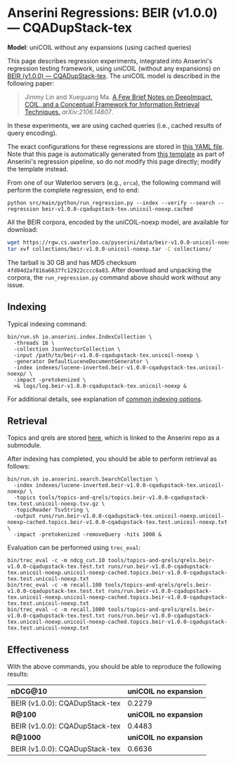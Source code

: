 # Anserini Regressions: BEIR (v1.0.0) &mdash; CQADupStack-tex

**Model**: uniCOIL without any expansions (using cached queries)

This page describes regression experiments, integrated into Anserini's regression testing framework, using uniCOIL (without any expansions) on [BEIR (v1.0.0) &mdash; CQADupStack-tex](http://beir.ai/).
The uniCOIL model is described in the following paper:

> Jimmy Lin and Xueguang Ma. [A Few Brief Notes on DeepImpact, COIL, and a Conceptual Framework for Information Retrieval Techniques.](https://arxiv.org/abs/2106.14807) _arXiv:2106.14807_.

In these experiments, we are using cached queries (i.e., cached results of query encoding).

The exact configurations for these regressions are stored in [this YAML file](../../src/main/resources/regression/beir-v1.0.0-cqadupstack-tex.unicoil-noexp.cached.yaml).
Note that this page is automatically generated from [this template](../../src/main/resources/docgen/templates/beir-v1.0.0-cqadupstack-tex.unicoil-noexp.cached.template) as part of Anserini's regression pipeline, so do not modify this page directly; modify the template instead.

From one of our Waterloo servers (e.g., `orca`), the following command will perform the complete regression, end to end:

```
python src/main/python/run_regression.py --index --verify --search --regression beir-v1.0.0-cqadupstack-tex.unicoil-noexp.cached
```

All the BEIR corpora, encoded by the uniCOIL-noexp model, are available for download:

```bash
wget https://rgw.cs.uwaterloo.ca/pyserini/data/beir-v1.0.0-unicoil-noexp.tar -P collections/
tar xvf collections/beir-v1.0.0-unicoil-noexp.tar -C collections/
```

The tarball is 30 GB and has MD5 checksum `4fd04d2af816a6637fc12922cccc8a83`.
After download and unpacking the corpora, the `run_regression.py` command above should work without any issue.

## Indexing

Typical indexing command:

```
bin/run.sh io.anserini.index.IndexCollection \
  -threads 16 \
  -collection JsonVectorCollection \
  -input /path/to/beir-v1.0.0-cqadupstack-tex.unicoil-noexp \
  -generator DefaultLuceneDocumentGenerator \
  -index indexes/lucene-inverted.beir-v1.0.0-cqadupstack-tex.unicoil-noexp/ \
  -impact -pretokenized \
  >& logs/log.beir-v1.0.0-cqadupstack-tex.unicoil-noexp &
```

For additional details, see explanation of [common indexing options](../../docs/common-indexing-options.md).

## Retrieval

Topics and qrels are stored [here](https://github.com/castorini/anserini-tools/tree/master/topics-and-qrels), which is linked to the Anserini repo as a submodule.

After indexing has completed, you should be able to perform retrieval as follows:

```
bin/run.sh io.anserini.search.SearchCollection \
  -index indexes/lucene-inverted.beir-v1.0.0-cqadupstack-tex.unicoil-noexp/ \
  -topics tools/topics-and-qrels/topics.beir-v1.0.0-cqadupstack-tex.test.unicoil-noexp.tsv.gz \
  -topicReader TsvString \
  -output runs/run.beir-v1.0.0-cqadupstack-tex.unicoil-noexp.unicoil-noexp-cached.topics.beir-v1.0.0-cqadupstack-tex.test.unicoil-noexp.txt \
  -impact -pretokenized -removeQuery -hits 1000 &
```

Evaluation can be performed using `trec_eval`:

```
bin/trec_eval -c -m ndcg_cut.10 tools/topics-and-qrels/qrels.beir-v1.0.0-cqadupstack-tex.test.txt runs/run.beir-v1.0.0-cqadupstack-tex.unicoil-noexp.unicoil-noexp-cached.topics.beir-v1.0.0-cqadupstack-tex.test.unicoil-noexp.txt
bin/trec_eval -c -m recall.100 tools/topics-and-qrels/qrels.beir-v1.0.0-cqadupstack-tex.test.txt runs/run.beir-v1.0.0-cqadupstack-tex.unicoil-noexp.unicoil-noexp-cached.topics.beir-v1.0.0-cqadupstack-tex.test.unicoil-noexp.txt
bin/trec_eval -c -m recall.1000 tools/topics-and-qrels/qrels.beir-v1.0.0-cqadupstack-tex.test.txt runs/run.beir-v1.0.0-cqadupstack-tex.unicoil-noexp.unicoil-noexp-cached.topics.beir-v1.0.0-cqadupstack-tex.test.unicoil-noexp.txt
```

## Effectiveness

With the above commands, you should be able to reproduce the following results:

| **nDCG@10**                                                                                                  | **uniCOIL no expansion**|
|:-------------------------------------------------------------------------------------------------------------|-----------|
| BEIR (v1.0.0): CQADupStack-tex                                                                               | 0.2279    |
| **R@100**                                                                                                    | **uniCOIL no expansion**|
| BEIR (v1.0.0): CQADupStack-tex                                                                               | 0.4483    |
| **R@1000**                                                                                                   | **uniCOIL no expansion**|
| BEIR (v1.0.0): CQADupStack-tex                                                                               | 0.6636    |
